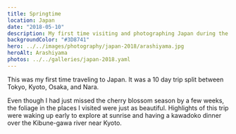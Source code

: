 ```yaml
---
title: Springtime
location: Japan
date: "2018-05-10"
description: My first time visiting and photographing Japan during the spring/early summer season.
backgroundColor: "#3D8741"
hero: ../../images/photography/japan-2018/arashiyama.jpg
heroAlt: Arashiyama
photos: ../../galleries/japan-2018.yaml
---
```


This was my first time traveling to Japan. It was a 10 day trip split between Tokyo, Kyoto, Osaka, and Nara.

Even though I had just missed the cherry blossom season by a few weeks, the foliage in the places I visited were just
as beautiful. Highlights of this trip were waking up early to explore at sunrise and having a kawadoko dinner over the
Kibune-gawa river near Kyoto.
